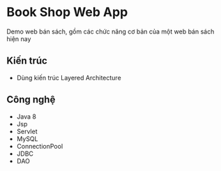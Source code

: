 # Book Shop Web App

Demo web bán sách, gồm các chức năng cơ bản của một web bán sách hiện nay

## Kiến trúc
- Dùng kiến trúc Layered Architecture

## Công nghệ
- Java 8
- Jsp
- Servlet
- MySQL
- ConnectionPool
- JDBC
- DAO
